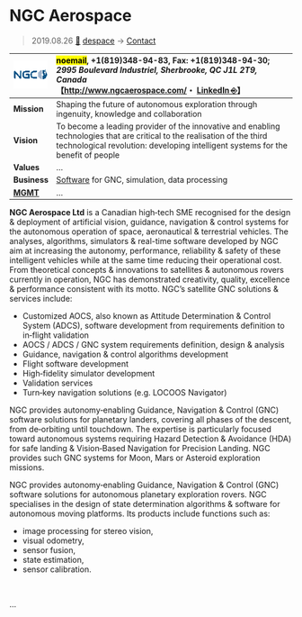 # NGC Aerospace
> 2019.08.26 [🚀](../../index/index.md) [despace](../index.md) → [Contact](../contact.md)

|[![](../f/contact/n/ngc_as_logo1_thumb.webp)](../f/contact/n/ngc_as_logo1.webp)|<mark>noemail</mark>, +1(819)348-94-83, Fax: +1(819)348-94-30;<br> *2995 Boulevard Industriel, Sherbrooke, QC J1L 2T9, Canada*<br> 【<http://www.ngcaerospace.com/>・ [LinkedIn ⎆](https://www.linkedin.com/company/ngc-aerospace-ltd)】|
|:-|:-|
|**Mission**|Shaping the future of autonomous exploration through ingenuity, knowledge and collaboration|
|**Vision**|To become a leading provider of the innovative and enabling technologies that are critical to the realisation of the third technological revolution: developing intelligent systems for the benefit of people|
|**Values**|…|
|**Business**|[Software](../soft.md) for GNC, simulation, data processing|
|**[MGMT](../mgmt.md)**|…|

**NGC Aerospace Ltd** is a Canadian high‑tech SME recognised for the design & deployment of artificial vision, guidance, navigation & control systems for the autonomous operation of space, aeronautical & terrestrial vehicles. The analyses, algorithms, simulators & real-time software developed by NGC aim at increasing the autonomy, performance, reliability & safety of these intelligent vehicles while at the same time reducing their operational cost. From theoretical concepts & innovations to satellites & autonomous rovers currently in operation, NGC has demonstrated creativity, quality, excellence & performance consistent with its motto. NGC’s satellite GNC solutions & services include:

   - Customized AOCS, also known as Attitude Determination & Control System (ADCS), software development from requirements definition to in‑flight validation
   - AOCS / ADCS / GNC system requirements definition, design & analysis
   - Guidance, navigation & control algorithms development
   - Flight software development
   - High‑fidelity simulator development
   - Validation services
   - Turn‑key navigation solutions (e.g. LOCOOS Navigator)

NGC provides autonomy‑enabling Guidance, Navigation & Control (GNC) software solutions for planetary landers, covering all phases of the descent, from de‑orbiting until touchdown. The expertise is particularly focused toward autonomous systems requiring Hazard Detection & Avoidance (HDA) for safe landing & Vision‑Based Navigation for Precision Landing. NGC provides such GNC systems for Moon, Mars or Asteroid exploration missions.

NGC provides autonomy‑enabling Guidance, Navigation & Control (GNC) software solutions for autonomous planetary exploration rovers. NGC specialises in the design of state determination algorithms & software for autonomous moving platforms. Its products include functions such as:

   - image processing for stereo vision,
   - visual odometry,
   - sensor fusion,
   - state estimation,
   - sensor calibration.

<p style="page-break-after:always"> </p>

…
